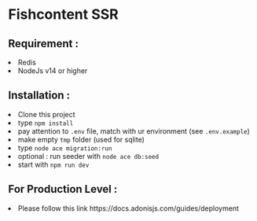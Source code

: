 <h1> Fishcontent SSR </h1>

<h2> Requirement : </h2>
<li> Redis
<li> NodeJs v14 or higher

<h2> Installation : </h2>
<li> Clone this project
<li> type <code>npm install</code>
<li> pay attention to <code>.env</code> file, match with ur environment (see <code>.env.example</code>)
<li> make empty <code>tmp</code> folder (used for sqlite)
<li> type <code>node ace migration:run</code>
<li> optional : run seeder with <code>node ace db:seed</code>
<li> start with <code>npm run dev</code>

<h2> For Production Level : </h2>
<li> Please follow this link https://docs.adonisjs.com/guides/deployment

